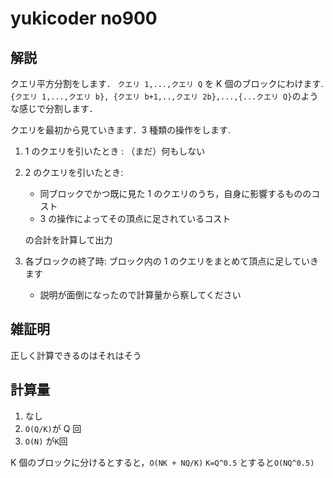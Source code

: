 # yukicoder no900

## 解説

クエリ平方分割をします．
`クエリ 1,...,クエリ Q` を K 個のブロックにわけます.
`{クエリ 1,...,クエリ b}, {クエリ b+1,..,クエリ 2b},...,{...クエリ Q}`のような感じで分割します．

クエリを最初から見ていきます．3 種類の操作をします.

1. 1 のクエリを引いたとき : （まだ）何もしない
2. 2 のクエリを引いたとき:

   - 同ブロックでかつ既に見た 1 のクエリのうち，自身に影響するもののコスト
   - 3 の操作によってその頂点に足されているコスト

   の合計を計算して出力

3. 各ブロックの終了時: ブロック内の 1 のクエリをまとめて頂点に足していきます

   - 説明が面倒になったので計算量から察してください

## 雑証明

正しく計算できるのはそれはそう

## 計算量

1. なし
2. `O(Q/K)`が Q 回
3. `O(N)` が`K`回

K 個のブロックに分けるとすると，`O(NK + NQ/K)`
`K=Q^0.5` とすると`O(NQ^0.5)`
